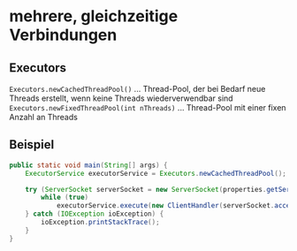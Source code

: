 # mehrere, gleichzeitige Verbindungen

## Executors

`Executors.newCachedThreadPool()` ... Thread-Pool, der bei Bedarf neue Threads erstellt, wenn keine Threads wiederverwendbar sind
`Executors.newFixedThreadPool(int nThreads)` ... Thread-Pool mit einer fixen Anzahl an Threads

## Beispiel

```java
public static void main(String[] args) {
	ExecutorService executorService = Executors.newCachedThreadPool();

	try (ServerSocket serverSocket = new ServerSocket(properties.getServerPort())) {
		while (true)
			executorService.execute(new ClientHandler(serverSocket.accept(), properties));
	} catch (IOException ioException) {
		ioException.printStackTrace();
	}
}
```
